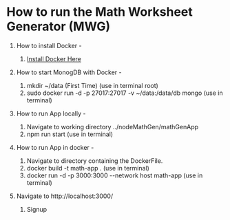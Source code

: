 # How to run the Math Worksheet Generator (MWG)

1. How to install Docker - <br>
    1. [Install Docker Here](https://docs.docker.com/get-docker/) <br>

2. How to start MonogDB with Docker - <br>
    1. mkdir ~/data (First Time) (use in terminal root)<br>
    2. sudo docker run -d -p 27017:27017 -v ~/data:/data/db mongo (use in terminal)
    
3. How to run App locally - <br>
    1. Navigate to working directory ../nodeMathGen/mathGenApp <br>
    2. npm run start (use in terminal)

4. How to run App in docker - <br>
    1. Navigate to directory containing the DockerFile.<br>
    1. docker build -t math-app . (use in terminal) <br>
    2. docker run -d -p 3000:3000 --network host math-app (use in terminal)

5. Navigate to http://localhost:3000/
    1. Signup